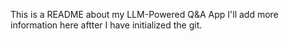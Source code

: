 This is a README about my LLM-Powered Q&A App
I'll add more information here aftter I have initialized the git.